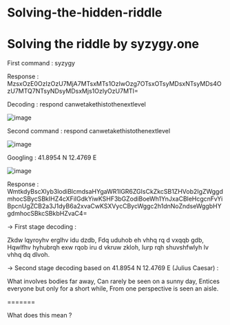 # Solving-the-hidden-riddle
# Solving the riddle by syzygy.one

First command : syzygy 

Response : MzsxOzE0OzIzOzU7MjA7MTsxMTs1OzIwOzg7OTsxOTsyMDsxNTsyMDs4OzU7MTQ7NTsyNDsyMDsxMjs1OzIyOzU7MTI=

Decoding : respond canwetakethistothenextlevel

![image](https://user-images.githubusercontent.com/59114783/150153755-8b189f5d-2611-4706-8444-bace62f1cfb2.png)

Second command : respond canwetakethistothenextlevel

![image](https://user-images.githubusercontent.com/59114783/150154453-0856ee01-f8f2-4587-8c67-1d6a98392e4e.png)

Googling : 41.8954 N 12.4769 E 

![image](https://user-images.githubusercontent.com/59114783/150154608-cbd598b0-ef91-4e9e-b814-b89dc379e2b8.png)

Response : WmtkdyBscXlyb3lodiBlcmdsaHYgaWR1IGR6ZGIsCkZkcSB1ZHVob2IgZWggdmhocSBycSBkIHZ4cXFiIGdkYiwKSHF3bGZodiBoeWh1YnJxaCBleHcgcnFvYiBpcnUgZCB2a3J1dyB6a2xvaCwKSXVycCBycWggc2h1dnNoZndseWggbHYgdmhocSBkcSBkbHZvaC4=

-> First stage decoding : 

Zkdw lqyroyhv erglhv idu dzdb,
Fdq uduhob eh vhhq rq d vxqqb gdb,
Hqwlfhv hyhubrqh exw rqob iru d vkruw zkloh,
Iurp rqh shuvshfwlyh lv vhhq dq dlvoh.

-> Second stage decoding based on 41.8954 N 12.4769 E (Julius Caesar) : 

What involves bodies far away,
Can rarely be seen on a sunny day,
Entices everyone but only for a short while,
From one perspective is seen an aisle.

=======

What does this mean ?
